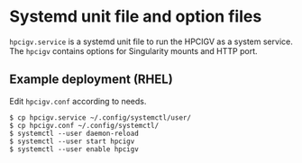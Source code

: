 # Systemd unit file and option files

`hpcigv.service` is a systemd unit file to run the HPCIGV as a system service. The `hpcigv` contains options for Singularity mounts and HTTP port.

## Example deployment (RHEL)

Edit `hpcigv.conf` according to needs. 

```
$ cp hpcigv.service ~/.config/systemctl/user/
$ cp hpcigv.conf ~/.config/systemctl/
$ systemctl --user daemon-reload
$ systemctl --user start hpcigv
$ systemctl --user enable hpcigv
```
